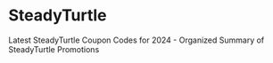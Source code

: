 # SteadyTurtle
Latest SteadyTurtle Coupon Codes for 2024 - Organized Summary of SteadyTurtle Promotions
